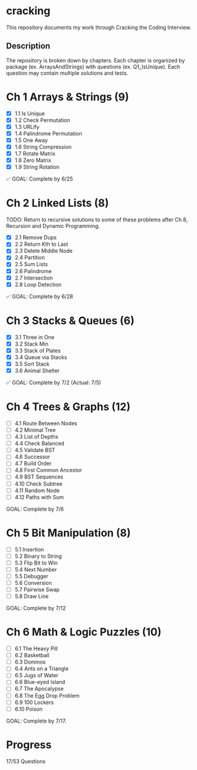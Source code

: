# cracking
This repository documents my work through Cracking the Coding Interview.

## Description
The repository is broken down by chapters. Each chapter is organized by package 
(ex. ArraysAndStrings) with questions (ex. Q1_IsUnique).
Each question may contain multiple solutions and tests.

# Ch 1 Arrays & Strings (9)
- [x] 1.1 Is Unique
- [x] 1.2 Check Permutation
- [x] 1.3 URLify
- [x] 1.4 Palindrome Permutation
- [x] 1.5 One Away
- [x] 1.6 String Compression
- [x] 1.7 Rotate Matrix
- [x] 1.8 Zero Matrix
- [x] 1.9 String Rotation

:white_check_mark: GOAL: Complete by 6/25

# Ch 2 Linked Lists (8)
TODO: Return to recursive solutions to some of these problems after Ch.8, 
Recursion and Dynamic Programming.
- [x] 2.1 Remove Dups
- [x] 2.2 Return Kth to Last
- [x] 2.3 Delete Middle Node
- [x] 2.4 Partition
- [x] 2.5 Sum Lists
- [x] 2.6 Palindrome
- [x] 2.7 Intersection
- [x] 2.8 Loop Detection

:white_check_mark: GOAL: Complete by 6/28

# Ch 3 Stacks & Queues (6)
- [x] 3.1 Three in One
- [x] 3.2 Stack Min
- [x] 3.3 Stack of Plates
- [x] 3.4 Queue via Stacks
- [x] 3.5 Sort Stack
- [x] 3.6 Animal Shelter 

:white_check_mark: GOAL: Complete by 7/2 (Actual: 7/5)

# Ch 4 Trees & Graphs (12)
- [ ] 4.1 Route Between Nodes
- [ ] 4.2 Minimal Tree
- [ ] 4.3 List of Depths
- [ ] 4.4 Check Balanced
- [ ] 4.5 Validate BST
- [ ] 4.6 Successor
- [ ] 4.7 Build Order
- [ ] 4.8 First Common Ancestor
- [ ] 4.9 BST Sequences
- [ ] 4.10 Check Subtree
- [ ] 4.11 Random Node
- [ ] 4.12 Paths with Sum

GOAL: Complete by 7/6

# Ch 5 Bit Manipulation (8)
- [ ] 5.1 Insertion
- [ ] 5.2 Binary to String
- [ ] 5.3 Flip Bit to Win
- [ ] 5.4 Next Number
- [ ] 5.5 Debugger
- [ ] 5.6 Conversion
- [ ] 5.7 Pairwise Swap
- [ ] 5.8 Draw Line

GOAL: Complete by 7/12

# Ch 6 Math & Logic Puzzles (10)
- [ ] 6.1 The Heavy Pill
- [ ] 6.2 Basketball
- [ ] 6.3 Dominos
- [ ] 6.4 Ants on a Triangle
- [ ] 6.5 Jugs of Water
- [ ] 6.6 Blue-eyed Island
- [ ] 6.7 The Apocalypse
- [ ] 6.8 The Egg Drop Problem
- [ ] 6.9 100 Lockers
- [ ] 6.10 Poison

GOAL: Complete by 7/17.

# Progress
17/53 Questions


